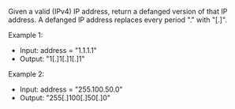 Given a valid (IPv4) IP address, return a defanged version of that IP address.
A defanged IP address replaces every period "." with "[.]".

Example 1:
- Input: address = "1.1.1.1"
- Output: "1[.]1[.]1[.]1"

Example 2:
- Input: address = "255.100.50.0"
- Output: "255[.]100[.]50[.]0"